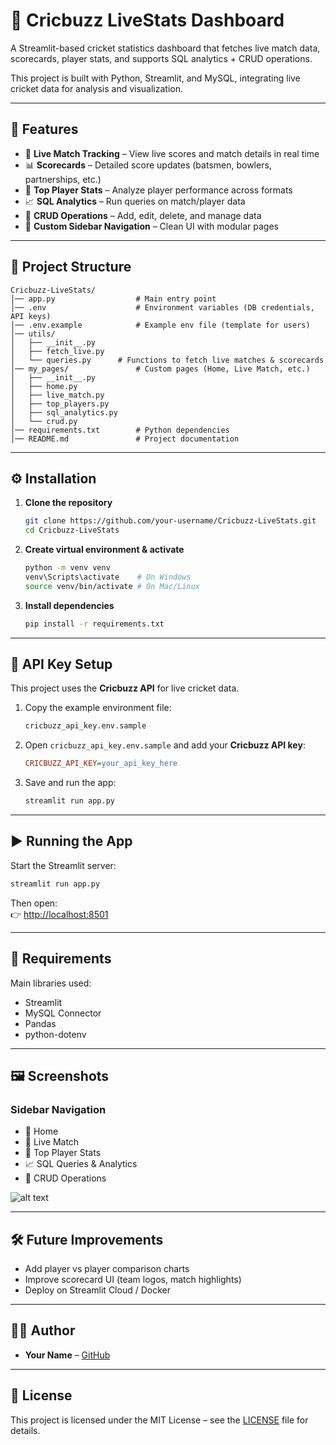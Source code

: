 # 🏏 Cricbuzz LiveStats Dashboard

A Streamlit-based cricket statistics dashboard that fetches live match data, scorecards, player stats, and supports SQL analytics + CRUD operations.  

This project is built with Python, Streamlit, and MySQL, integrating live cricket data for analysis and visualization.  

---

## 🚀 Features

- 📡 **Live Match Tracking** – View live scores and match details in real time  
- 📊 **Scorecards** – Detailed score updates (batsmen, bowlers, partnerships, etc.)  
- 🥇 **Top Player Stats** – Analyze player performance across formats  
- 📈 **SQL Analytics** – Run queries on match/player data  
- 📝 **CRUD Operations** – Add, edit, delete, and manage data  
- 🎨 **Custom Sidebar Navigation** – Clean UI with modular pages  

---

## 📂 Project Structure

```
Cricbuzz-LiveStats/
│── app.py                  # Main entry point
│── .env                    # Environment variables (DB credentials, API keys)
│── .env.example            # Example env file (template for users)
│── utils/
│   ├── __init__.py
│   ├── fetch_live.py 
│   └── queries.py      # Functions to fetch live matches & scorecards
│── my_pages/               # Custom pages (Home, Live Match, etc.)
│   ├── __init__.py
│   ├── home.py
│   ├── live_match.py
│   ├── top_players.py
│   ├── sql_analytics.py
│   └── crud.py
│── requirements.txt        # Python dependencies
│── README.md               # Project documentation
```

---

## ⚙️ Installation

1. **Clone the repository**  
   ```bash
   git clone https://github.com/your-username/Cricbuzz-LiveStats.git
   cd Cricbuzz-LiveStats
   ```

2. **Create virtual environment & activate**  
   ```bash
   python -m venv venv
   venv\Scripts\activate    # On Windows
   source venv/bin/activate # On Mac/Linux
   ```

3. **Install dependencies**  
   ```bash
   pip install -r requirements.txt
   ```

---

## 🔑 API Key Setup

This project uses the **Cricbuzz API** for live cricket data.  

1. Copy the example environment file:  
   ```bash
   cricbuzz_api_key.env.sample
   ```

2. Open `cricbuzz_api_key.env.sample` and add your **Cricbuzz API key**:  
   ```ini
   CRICBUZZ_API_KEY=your_api_key_here
   ```

3. Save and run the app:  
   ```bash
   streamlit run app.py
   ```


---

## ▶️ Running the App

Start the Streamlit server:
```bash
streamlit run app.py
```

Then open:  
👉 [http://localhost:8501](http://localhost:8501)  

---

## 📜 Requirements

Main libraries used:
- Streamlit
- MySQL Connector
- Pandas
- python-dotenv

---

## 🖼️ Screenshots

### Sidebar Navigation
- 🏡 Home  
- 🎥 Live Match  
- 🥇 Top Player Stats  
- 📈 SQL Queries & Analytics  
- 📝 CRUD Operations  

![alt text](image.png)

---

## 🛠️ Future Improvements

- Add player vs player comparison charts  
- Improve scorecard UI (team logos, match highlights)  
- Deploy on Streamlit Cloud / Docker  

---

## 👨‍💻 Author

- **Your Name** – [GitHub](https://github.com/your-username)

---

## 📄 License

This project is licensed under the MIT License – see the [LICENSE](LICENSE) file for details.
